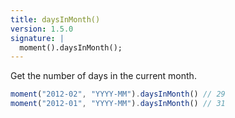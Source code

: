 ```yaml
---
title: daysInMonth()
version: 1.5.0
signature: |
  moment().daysInMonth();
---
```



Get the number of days in the current month.

```javascript
moment("2012-02", "YYYY-MM").daysInMonth() // 29
moment("2012-01", "YYYY-MM").daysInMonth() // 31
```

